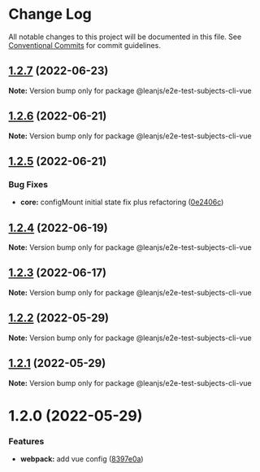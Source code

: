 # Change Log

All notable changes to this project will be documented in this file.
See [Conventional Commits](https://conventionalcommits.org) for commit guidelines.

## [1.2.7](https://github.com/leanjs/leanjs/compare/@leanjs/e2e-test-subjects-cli-vue@1.2.6...@leanjs/e2e-test-subjects-cli-vue@1.2.7) (2022-06-23)

**Note:** Version bump only for package @leanjs/e2e-test-subjects-cli-vue





## [1.2.6](https://github.com/leanjs/leanjs/compare/@leanjs/e2e-test-subjects-cli-vue@1.2.5...@leanjs/e2e-test-subjects-cli-vue@1.2.6) (2022-06-21)

**Note:** Version bump only for package @leanjs/e2e-test-subjects-cli-vue





## [1.2.5](https://github.com/leanjs/leanjs/compare/@leanjs/e2e-test-subjects-cli-vue@1.2.4...@leanjs/e2e-test-subjects-cli-vue@1.2.5) (2022-06-21)


### Bug Fixes

* **core:** configMount initial state fix plus refactoring ([0e2406c](https://github.com/leanjs/leanjs/commit/0e2406cb0666320e675e8f1a2dbefe4b3089cf91))





## [1.2.4](https://github.com/leanjs/leanjs/compare/@leanjs/e2e-test-subjects-cli-vue@1.2.3...@leanjs/e2e-test-subjects-cli-vue@1.2.4) (2022-06-19)

**Note:** Version bump only for package @leanjs/e2e-test-subjects-cli-vue





## [1.2.3](https://github.com/leanjs/leanjs/compare/@leanjs/e2e-test-subjects-cli-vue@1.2.2...@leanjs/e2e-test-subjects-cli-vue@1.2.3) (2022-06-17)

**Note:** Version bump only for package @leanjs/e2e-test-subjects-cli-vue





## [1.2.2](https://github.com/leanjs/leanjs/compare/@leanjs/e2e-test-subjects-cli-vue@1.2.1...@leanjs/e2e-test-subjects-cli-vue@1.2.2) (2022-05-29)

**Note:** Version bump only for package @leanjs/e2e-test-subjects-cli-vue





## [1.2.1](https://github.com/leanjs/leanjs/compare/@leanjs/e2e-test-subjects-cli-vue@1.2.0...@leanjs/e2e-test-subjects-cli-vue@1.2.1) (2022-05-29)

**Note:** Version bump only for package @leanjs/e2e-test-subjects-cli-vue





# 1.2.0 (2022-05-29)


### Features

* **webpack:** add vue config ([8397e0a](https://github.com/leanjs/leanjs/commit/8397e0aeb8b4d4278213f227ac003c71d9e3db39))
